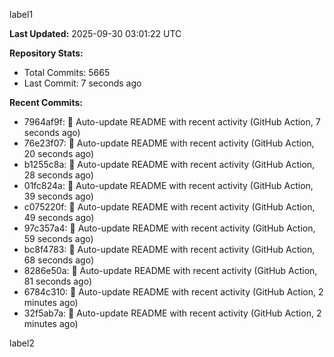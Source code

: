 
label1 
<!-- ACTIVITY_START -->
**Last Updated:** 2025-09-30 03:01:22 UTC

**Repository Stats:**
- Total Commits: 5665
- Last Commit: 7 seconds ago

**Recent Commits:**
- 7964af9f: 🤖 Auto-update README with recent activity (GitHub Action, 7 seconds ago)
- 76e23f07: 🤖 Auto-update README with recent activity (GitHub Action, 20 seconds ago)
- b1255c8a: 🤖 Auto-update README with recent activity (GitHub Action, 28 seconds ago)
- 01fc824a: 🤖 Auto-update README with recent activity (GitHub Action, 39 seconds ago)
- c075220f: 🤖 Auto-update README with recent activity (GitHub Action, 49 seconds ago)
- 97c357a4: 🤖 Auto-update README with recent activity (GitHub Action, 59 seconds ago)
- bc8f4783: 🤖 Auto-update README with recent activity (GitHub Action, 68 seconds ago)
- 8286e50a: 🤖 Auto-update README with recent activity (GitHub Action, 81 seconds ago)
- 6784c310: 🤖 Auto-update README with recent activity (GitHub Action, 2 minutes ago)
- 32f5ab7a: 🤖 Auto-update README with recent activity (GitHub Action, 2 minutes ago)
<!-- ACTIVITY_END -->

label2
